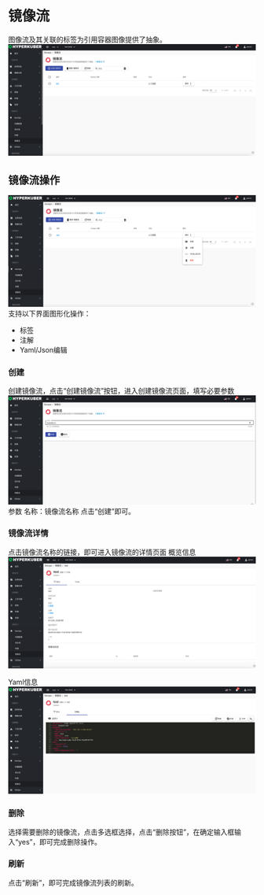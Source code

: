 # 镜像流

图像流及其关联的标签为引用容器图像提供了抽象。
![Minion](../../../assets/images/devops/is-list.jpg)
## 镜像流操作

![Minion](../../../assets/images/devops/is-operation.jpg)
支持以下界面图形化操作：

* 标签
* 注解
* Yaml/Json编辑

### 创建
创建镜像流，点击“创建镜像流”按钮，进入创建镜像流页面，填写必要参数
![Minion](../../../assets/images/devops/is-create1.jpg)
参数
名称：镜像流名称
点击“创建”即可。


### 镜像流详情
点击镜像流名称的链接，即可进入镜像流的详情页面
概览信息
![Minion](../../../assets/images/devops/is-info1.jpg)

Yaml信息
![Minion](../../../assets/images/devops/is-info2.jpg)


### 删除
选择需要删除的镜像流，点击多选框选择，点击“删除按钮”，在确定输入框输入“yes”，即可完成删除操作。
### 刷新
点击“刷新”，即可完成镜像流列表的刷新。

